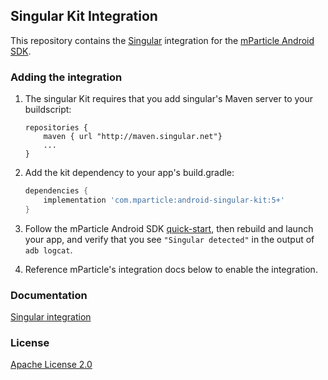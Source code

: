 ## Singular Kit Integration

This repository contains the [Singular](https://www.singular.net/) integration for the [mParticle Android SDK](https://github.com/mParticle/mparticle-android-sdk).

### Adding the integration

1. The singular Kit requires that you add singular's Maven server to your buildscript:

    ```
    repositories {
        maven { url "http://maven.singular.net"}
        ...
    }
    ```

1. Add the kit dependency to your app's build.gradle:

    ```groovy
    dependencies {
        implementation 'com.mparticle:android-singular-kit:5+'
    }
    ```
2. Follow the mParticle Android SDK [quick-start](https://github.com/mParticle/mparticle-android-sdk), then rebuild and launch your app, and verify that you see `"Singular detected"` in the output of `adb logcat`.
3. Reference mParticle's integration docs below to enable the integration.

### Documentation

[Singular integration](http://docs.mparticle.com/?java#singular)

### License

[Apache License 2.0](http://www.apache.org/licenses/LICENSE-2.0)

